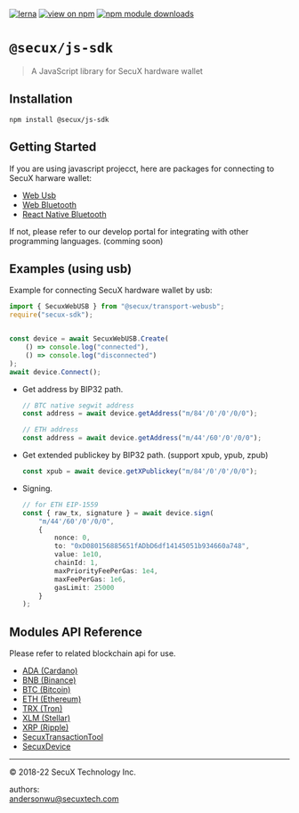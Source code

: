 [![lerna](https://img.shields.io/badge/maintained%20with-lerna-cc00ff.svg)](https://lerna.js.org/)
[![view on npm](https://badgen.net/npm/v/secux-sdk)](https://www.npmjs.com/package/secux-sdk)
[![npm module downloads](https://badgen.net/npm/dt/secux-sdk)](https://www.npmjs.org/package/secux-sdk)

# `@secux/js-sdk`

> A JavaScript library for SecuX hardware wallet

## Installation
```
npm install @secux/js-sdk
```

## Getting Started
If you are using javascript projecct, here are packages for connecting to SecuX harware wallet:
- [Web Usb](https://www.npmjs.com/package/@secux/transport-webusb)
- [Web Bluetooth](https://www.npmjs.com/package/@secux/transport-webble)
- [React Native Bluetooth](https://www.npmjs.com/package/@secux/transport-reactnative)

If not, please refer to our develop portal for integrating with other programming languages. (comming soon)

## Examples (using usb)
Example for connecting SecuX hardware wallet by usb:
```ts
import { SecuxWebUSB } from "@secux/transport-webusb";
require("secux-sdk");


const device = await SecuxWebUSB.Create(
    () => console.log("connected"),
    () => console.log("disconnected")
);
await device.Connect();
```

- Get address by BIP32 path.
    ```ts
    // BTC native segwit address
    const address = await device.getAddress("m/84'/0'/0'/0/0");
    ```

    ```ts
    // ETH address
    const address = await device.getAddress("m/44'/60'/0'/0/0");
    ```
- Get extended publickey by BIP32 path. (support xpub, ypub, zpub)
    ```ts
    const xpub = await device.getXPublickey("m/84'/0'/0'/0/0");
    ```
- Signing.
    ```ts
    // for ETH EIP-1559
    const { raw_tx, signature } = await device.sign(
        "m/44'/60'/0'/0/0",
        {
            nonce: 0,
            to: "0xD080156885651fADbD6df14145051b934660a748",
            value: 1e10,
            chainId: 1,
            maxPriorityFeePerGas: 1e4,
            maxFeePerGas: 1e6,
            gasLimit: 25000
        }
    );
    ```

## Modules API Reference
Please refer to related blockchain api for use.
- [ADA (Cardano)](https://www.npmjs.com/package/@secux/app-ada)
- [BNB (Binance)](https://www.npmjs.org/package/@secux/app-bnb)
- [BTC (Bitcoin)](https://www.npmjs.org/package/@secux/app-btc)
- [ETH (Ethereum)](https://www.npmjs.org/package/@secux/app-eth)
- [TRX (Tron)](https://www.npmjs.org/package/@secux/app-trx)
- [XLM (Stellar)](https://www.npmjs.org/package/@secux/app-xlm)
- [XRP (Ripple)](https://www.npmjs.org/package/@secux/app-xrp)
- [SecuxTransactionTool](https://www.npmjs.org/package/@secux/protocol-transaction)
- [SecuxDevice](https://www.npmjs.org/package/@secux/protocol-device)

* * *

&copy; 2018-22 SecuX Technology Inc.

authors:<br/>
andersonwu@secuxtech.com